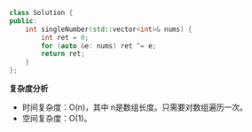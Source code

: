 ```c++
class Solution {
public:
	int singleNumber(std::vector<int>& nums) {
		int ret = 0;
		for (auto &e: nums) ret ^= e;
		return ret;
	}
};
```

**复杂度分析**



- 时间复杂度：O(n)，其中 n是数组长度。只需要对数组遍历一次。
- 空间复杂度：O(1)。

